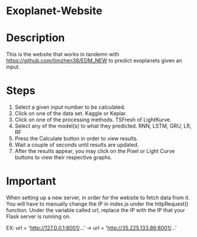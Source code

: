 # Exoplanet-Website

# Description
This is the website that works in tandemn with https://github.com/timzhen38/EDM_NEW to predict exoplanets given an input.

# Steps
1. Select a given input number to be calculated.
2. Click on one of the data set. Kaggle or Keplar.
3. Click on one of the processing methods. TSFresh of LightKurve.
4. Select any of the model(s) to what they predicted. RNN, LSTM, GRU, LR, RF
5. Press the Calculate button in order to view results.
6. Wait a couple of seconds until results are updated.
7. After the results appear, you may click on the Pixel or Light Curve buttons to view their respective graphs.

# Important
When setting up a new server, in order for the website to fetch data from it. You will have to manually change the IP in index.js under the httpRequest() function.
Under the variable called url, replace the IP with the IP that your Flask server is running on.

EX: url = 'http://127.0.0.1:8001/...'  -> url = 'http://35.225.133.86:8001/...'
